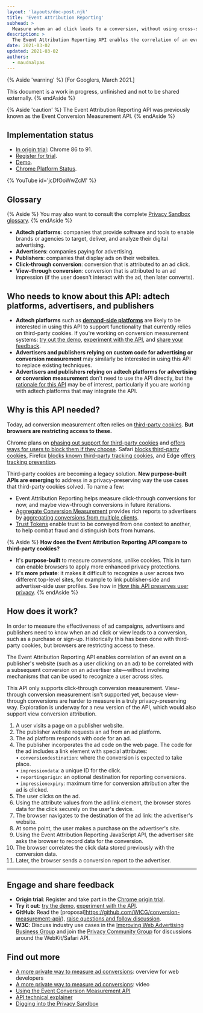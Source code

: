 ```yaml
---
layout: 'layouts/doc-post.njk'
title: 'Event Attribution Reporting'
subhead: >
  Measure when an ad click leads to a conversion, without using cross-site identifiers.
description: >
  The Event Attribution Reporting API enables the correlation of an event on a publisher's website with a subsequent conversion on an advertiser site without involving mechanisms that can be used to recognize a user across sites.
date: 2021-03-02
updated: 2021-03-02
authors:
  - maudnalpas
---
```


{% Aside 'warning' %}
[For Googlers, March 2021.]

This document is a work in progress, unfinished and not to be shared externally.
{% endAside %}

{% Aside 'caution' %}
The Event Attribution Reporting API was previously known as the Event Conversion Measurement API.
{% endAside %}


## Implementation status

* [In origin trial](https://web.dev/origin-trials/): Chrome 86 to 91. 
* [Register for trial](https://developer.chrome.com/origintrials/#/view_trial/3411476717733150721).
* [Demo](https://goo.gle/demo-event-level-conversion-measurement-api).
* [Chrome Platform Status](https://www.chromestatus.com/feature/6412002824028160).


{% YouTube 
	id='jcDfOoWwZcM' 
%}

## Glossary

{% Aside %}
You may also want to consult the complete [Privacy Sandbox glossary](/docs/privacy-sandbox/glossary/).
{% endAside %}

- **Adtech platforms**: companies that provide software and tools to enable brands or agencies to
  target, deliver, and analyze their digital advertising.
- **Advertisers**: companies paying for advertising.
- **Publishers**: companies that display ads on their websites.
- **Click-through conversion**: conversion that is attributed to an ad click.
- **View-through conversion**: conversion that is attributed to an ad impression (if the user
  doesn't interact with the ad, then later converts).


## Who needs to know about this API: adtech platforms, advertisers, and publishers

- **Adtech platforms** such as **[demand-side
  platforms](https://en.wikipedia.org/wiki/Demand-side_platform)** are likely to be interested in
  using this API to support functionality that currently relies on third-party cookies. If you're
  working on conversion measurement systems: [try out the demo](https://goo.gle/demo-event-level-conversion-measurement-api), 
  [experiment with the API](https://web.dev/conversion-measurement/#experiment-with-the-api), and 
  [share your feedback](https://web.dev/conversion-measurement/#share-your-feedback).
- **Advertisers and publishers relying on custom code for advertising or conversion measurement**
  may similarly be interested in using this API to replace existing techniques.
- **Advertisers and publishers relying on adtech platforms for advertising or conversion
  measurement** don't need to use the API directly, but the 
  [rationale for this API](https://web.dev/conversion-measurement/#why-is-this-needed) may be of 
  interest, particularly if you are working with adtech platforms that may integrate the API.


## Why is this API needed?

Today, ad conversion measurement often relies on [third-party cookies](https://developer.mozilla.org/en-US/docs/Web/HTTP/Cookies#Third-party_cookies). **But browsers are restricting access to these.**

Chrome plans on [phasing out support for third-party cookies](https://blog.chromium.org/2020/01/building-more-private-web-path-towards.html) and [offers ways for users to block them if they
choose](https://support.google.com/chrome/answer/95647?co=GENIE.Platform%3DDesktop&hl=en). Safari
[blocks third-party cookies](https://webkit.org/blog/10218/full-third-party-cookie-blocking-and-more/), 
Firefox [blocks known third-party tracking cookies](https://blog.mozilla.org/blog/2019/09/03/todays-firefox-blocks-third-party-tracking-cookies-and-cryptomining-by-default),
and Edge [offers tracking prevention](https://support.microsoft.com/en-us/help/4533959/microsoft-edge-learn-about-tracking-prevention?ocid=EdgePrivacySettings-TrackingPrevention).

Third-party cookies are becoming a legacy solution. **New purpose-built APIs are emerging** to
address in a privacy-preserving way the use cases that third-party cookies solved. To name a few:

* Event Attribution Reporting helps measure click-through conversions for now, and maybe
  view-through conversions in future iterations.
* [Aggregate Conversion Measurement](https://github.com/WICG/conversion-measurement-api/blob/master/AGGREGATE.md) 
provides rich reports to advertisers by [aggregating conversions from multiple
  clients](https://github.com/WICG/conversion-measurement-api/blob/master/SERVICE.md).
* [Trust Tokens](/docs/privacy-sandbox/trust-tokens/) enable trust to be conveyed from one context 
to another, to help combat fraud and distinguish bots from humans.

{% Aside %}
**How does the Event Attribution Reporting API compare to third-party cookies?**

* It's **purpose-built** to measure conversions, unlike cookies. This in turn can enable browsers to
  apply more enhanced privacy protections.
* It's **more private**: it makes it difficult to recognize a user across two different top-level
  sites, for example to link publisher-side and advertiser-side user profiles. See how in 
  [How this API preserves user privacy](https://web.dev/conversion-measurement/#how-this-api-preserves-user-privacy).
{% endAside %}


## How does it work?

In order to measure the effectiveness of ad campaigns, advertisers and publishers need to know when 
an ad click or view leads to a conversion, such as a purchase or sign-up. Historically this has been 
done with third-party cookies, but browsers are restricting access to these.

The Event Attribution Reporting API enables correlation of an event on a publisher's website (such 
as a user clicking on an ad) to be correlated with a subsequent conversion on an advertiser 
site—without involving mechanisms that can be used to recognize a user across sites.

This API only supports click-through conversion measurement. View-through conversion measurement 
isn't supported yet, because view-through conversions are harder to measure in a truly 
privacy-preserving way. Exploration is underway for a new version of the API, which would also 
support view conversion attribution.

1. A user visits a page on a publisher website.
1. The publisher website requests an ad from an ad platform.
1. The ad platform responds with code for an ad.
1. The publisher incorporates the ad code on the web page. The code for the ad includes a link 
element with special attributes:<br>
  • `conversiondestination`: where the conversion is expected to take place.<br>
  • `impressiondata`: a unique ID for the click.<br>
  • `reportingorigin`: an optional destination for reporting conversions.<br>
  • `impressionexpiry`: maximum time for conversion attribution after the ad is clicked.<br>
1. The user clicks on the ad.
1. Using the attribute values from the ad link element, the browser stores data for the click 
securely on the user's device.
1. The browser navigates to the destination of the ad link: the advertiser's website.
1. At some point, the user makes a purchase on the advertiser's site.
1. Using the Event Attribution Reporting JavaScript API, the advertiser site asks the browser to 
record data for the conversion.
1. The browser correlates the click data stored previously with the conversion data.
1. Later, the browser sends a conversion report to the advertiser.


---


## Engage and share feedback
* **Origin trial**: Register and take part in the [Chrome origin trial](https://developer.chrome.com/origintrials/#/view_trial/3411476717733150721).
* **Try it out**: [try the demo](https://goo.gle/demo-event-level-conversion-measurement-api), 
[experiment with the API](https://web.dev/using-conversion-measurement/).
* **GitHub**: Read the [proposal]https://github.com/WICG/conversion-measurement-api/), [raise questions and 
follow discussion](https://github.com/WICG/conversion-measurement-api/issues).
* **W3C**: Discuss industry use cases in the [Improving Web Advertising Business&nbsp;Group](https://www.w3.org/community/web-adv/participants) and join the [Privacy Community Group](https://www.w3.org/community/privacycg/) for 
discussions around the WebKit/Safari API.


## Find out more

* [A more private way to measure ad conversions](https://web.dev/conversion-measurement/): overview 
for web developers
* [A more private way to measure ad conversions](https://www.youtube.com/watch?v=jcDfOoWwZcM): video
* [Using the Event Conversion Measurement API](https://web.dev/using-conversion-measurement/)
* [API technical explainer](https://github.com/WICG/conversion-measurement-api/)
* [Digging into the Privacy Sandbox](https://web.dev/digging-into-the-privacy-sandbox)